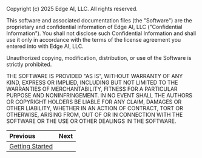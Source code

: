 Copyright (c) 2025 Edge AI, LLC. All rights reserved.

This software and associated documentation files (the "Software") are the proprietary and confidential information of Edge AI, LLC ("Confidential Information"). You shall not disclose such Confidential Information and shall use it only in accordance with the terms of the license agreement you entered into with Edge AI, LLC.

Unauthorized copying, modification, distribution, or use of the Software is strictly prohibited.

THE SOFTWARE IS PROVIDED "AS IS", WITHOUT WARRANTY OF ANY KIND, EXPRESS OR IMPLIED, INCLUDING BUT NOT LIMITED TO THE WARRANTIES OF MERCHANTABILITY, FITNESS FOR A PARTICULAR PURPOSE AND NONINFRINGEMENT. IN NO EVENT SHALL THE AUTHORS OR COPYRIGHT HOLDERS BE LIABLE FOR ANY CLAIM, DAMAGES OR OTHER LIABILITY, WHETHER IN AN ACTION OF CONTRACT, TORT OR OTHERWISE, ARISING FROM, OUT OF OR IN CONNECTION WITH THE SOFTWARE OR THE USE OR OTHER DEALINGS IN THE SOFTWARE.

<div class="section_buttons">

| Previous          |                              Next |
|:------------------|----------------------------------:|
| [Getting Started](docs/install.md) |  |

</div>